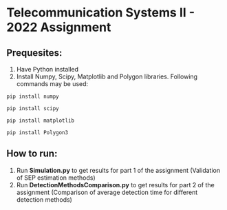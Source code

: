 # Telecommunication Systems II - 2022 Assignment

## Prequesites:
  
  1. Have Python installed
  2. Install Numpy, Scipy, Matplotlib and Polygon libraries. Following commands may be used:
	
	pip install numpy
	
	pip install scipy
	
	pip install matplotlib
	
	pip install Polygon3

 
 
## How to run:
  
  1. Run **Simulation.py** to get results for part 1 of the assignment (Validation of SEP estimation methods)
  2. Run **DetectionMethodsComparison.py** to get results for part 2 of the assignment (Comparison of average detection time for different detection methods)
